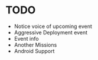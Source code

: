 # TODO

* Notice voice of upcoming event
* Aggressive Deployment event
* Event info
* Another Missions
* Android Support